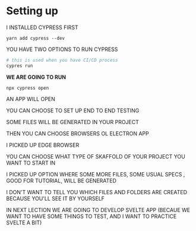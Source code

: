 # Setting up

I INSTALLED CYPRESS FIRST

```
yarn add cypress --dev
```

YOU HAVE TWO OPTIONS TO RUN CYPRESS

```bash
# this is used when you have CI/CD process
cypres run
```

**WE ARE GOING TO RUN**

```
npx cypress open
```
 
AN APP WILL OPEN 

YOU CAN CHOOSE TO SET UP END TO END TESTING

SOME FILES WILL BE GENERATED IN YOUR PROJECT

THEN YOU CAN CHOOSE BROWSERS OL ELECTRON APP

I PICKED UP EDGE BROWSER

YOU CAN CHOOSE WHAT TYPE OF SKAFFOLD OF YOUR PROJECT YOU WANT TO START IN

I PICKED UP OPTION WHERE SOME MORE FILES, SOME USUAL SPECS , GOOD FOR TUTORIAL, WILL BE GENERATED

I DON'T WANT TO TELL YOU WHICH FILES AND FOLDERS ARE CREATED BECAUSE YOU'LL SEE IT BY YOURSELF

IN NEXT LECTION WE ARE GOING TO DEVELOP SVELTE APP (BECAUE WE WANT TO HAVE SOME THINGS TO TEST, AND I WANT TO PRACTICE SVELTE A BIT)



